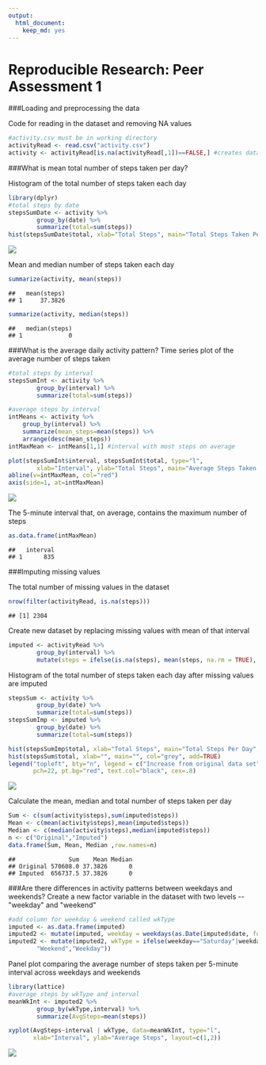 ```yaml
---
output: 
  html_document: 
    keep_md: yes
---
```


Reproducible Research: Peer Assessment 1
==================================



###Loading and preprocessing the data

Code for reading in the dataset and removing NA values


```r
#activity.csv must be in working directory
activityRead <- read.csv("activity.csv")
activity <- activityRead[is.na(activityRead[,1])==FALSE,] #creates dataset with NAs removed
```


###What is mean total number of steps taken per day?

Histogram of the total number of steps taken each day


```r
library(dplyr)
#total steps by date
stepsSumDate <- activity %>%
		group_by(date) %>%
		summarize(total=sum(steps))
hist(stepsSumDate$total, xlab="Total Steps", main="Total Steps Taken Per Day")
```

![](PATEMPLATE_files/figure-html/unnamed-chunk-2-1.png)<!-- -->

Mean and median number of steps taken each day

```r
summarize(activity, mean(steps))
```

```
##   mean(steps)
## 1     37.3826
```

```r
summarize(activity, median(steps))
```

```
##   median(steps)
## 1             0
```

 
###What is the average daily activity pattern?
Time series plot of the average number of steps taken

```r
#total steps by interval
stepsSumInt <- activity %>%
		group_by(interval) %>%
		summarize(total=sum(steps))

#average steps by interval
intMeans <- activity %>%
	group_by(interval) %>%
	summarize(mean_steps=mean(steps)) %>%
	arrange(desc(mean_steps))
intMaxMean <- intMeans[1,1] #interval with most steps on average

plot(stepsSumInt$interval, stepsSumInt$total, type="l",
        xlab="Interval", ylab="Total Steps", main="Average Steps Taken Per Interval")
abline(v=intMaxMean, col="red")
axis(side=1, at=intMaxMean)
```

![](PATEMPLATE_files/figure-html/unnamed-chunk-4-1.png)<!-- -->

The 5-minute interval that, on average, contains the maximum number of steps

```r
as.data.frame(intMaxMean)
```

```
##   interval
## 1      835
```

 
###Imputing missing values

The total number of missing values in the dataset

```r
nrow(filter(activityRead, is.na(steps)))
```

```
## [1] 2304
```

Create new dataset by replacing missing values with mean of that interval

```r
imputed <- activityRead %>% 
		group_by(interval) %>% 
		mutate(steps = ifelse(is.na(steps), mean(steps, na.rm = TRUE), steps))
```

Histogram of the total number of steps taken each day after missing values are imputed

```r
stepsSum <- activity %>%
		group_by(date) %>%
		summarize(total=sum(steps))
stepsSumImp <- imputed %>%
		group_by(date) %>%
		summarize(total=sum(steps))

hist(stepsSumImp$total, xlab="Total Steps", main="Total Steps Per Day", col="red")
hist(stepsSum$total, xlab="", main="", col="grey", add=TRUE)
legend("topleft", bty="n", legend = c("Increase from original data set"),
       pch=22, pt.bg="red", text.col="black", cex=.8)
```

![](PATEMPLATE_files/figure-html/unnamed-chunk-8-1.png)<!-- -->

Calculate the mean, median and total number of steps taken per day

```r
Sum <- c(sum(activity$steps),sum(imputed$steps))
Mean <- c(mean(activity$steps),mean(imputed$steps))
Median <- c(median(activity$steps),median(imputed$steps))
n <- c("Original","Imputed")
data.frame(Sum, Mean, Median ,row.names=n)
```

```
##               Sum    Mean Median
## Original 570608.0 37.3826      0
## Imputed  656737.5 37.3826      0
```
 
###Are there differences in activity patterns between weekdays and weekends?
Create a new factor variable in the dataset with two levels -- "weekday" and "weekend"

```r
#add column for weekday & weekend called wkType
imputed <- as.data.frame(imputed)
imputed2 <- mutate(imputed, weekday = weekdays(as.Date(imputed$date, format="%m/%d/%Y")))
imputed2 <- mutate(imputed2, wkType = ifelse(weekday=="Saturday"|weekday=="Sunday",
		"Weekend","Weekday"))
```
Panel plot comparing the average number of steps taken per 5-minute interval across weekdays and weekends

```r
library(lattice)
#average steps by wkType and interval
meanWkInt <- imputed2 %>%
		group_by(wkType,interval) %>%
		summarize(AvgSteps=mean(steps))

xyplot(AvgSteps~interval | wkType, data=meanWkInt, type="l",
       xlab="Interval", ylab="Average Steps", layout=c(1,2))
```

![](PATEMPLATE_files/figure-html/unnamed-chunk-11-1.png)<!-- -->
